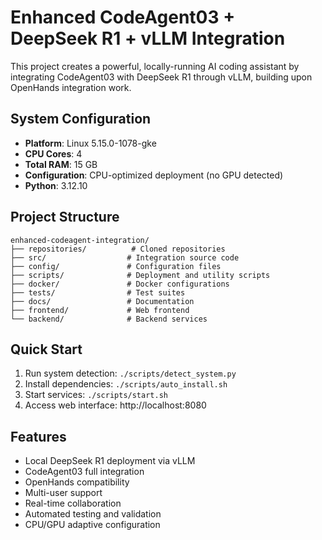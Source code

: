 # Enhanced CodeAgent03 + DeepSeek R1 + vLLM Integration

This project creates a powerful, locally-running AI coding assistant by integrating CodeAgent03 with DeepSeek R1 through vLLM, building upon OpenHands integration work.

## System Configuration
- **Platform**: Linux 5.15.0-1078-gke
- **CPU Cores**: 4
- **Total RAM**: 15 GB
- **Configuration**: CPU-optimized deployment (no GPU detected)
- **Python**: 3.12.10

## Project Structure
```
enhanced-codeagent-integration/
├── repositories/          # Cloned repositories
├── src/                  # Integration source code
├── config/               # Configuration files
├── scripts/              # Deployment and utility scripts
├── docker/               # Docker configurations
├── tests/                # Test suites
├── docs/                 # Documentation
├── frontend/             # Web frontend
└── backend/              # Backend services
```

## Quick Start
1. Run system detection: `./scripts/detect_system.py`
2. Install dependencies: `./scripts/auto_install.sh`
3. Start services: `./scripts/start.sh`
4. Access web interface: http://localhost:8080

## Features
- Local DeepSeek R1 deployment via vLLM
- CodeAgent03 full integration
- OpenHands compatibility
- Multi-user support
- Real-time collaboration
- Automated testing and validation
- CPU/GPU adaptive configuration